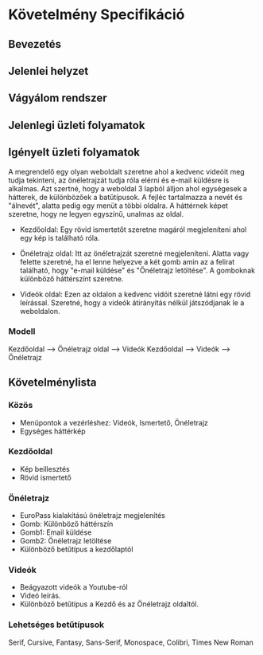 # Követelmény Specifikáció

## Bevezetés

## Jelenlei helyzet

## Vágyálom rendszer

## Jelenlegi üzleti folyamatok

## Igényelt üzleti folyamatok

A megrendelő egy olyan weboldalt szeretne ahol a kedvenc videóit meg tudja tekinteni, az önéletrajzát tudja róla elérni és e-mail küldésre is alkalmas. Azt szertné, hogy a weboldal 3 lapból álljon ahol egységesek a hátterek, de különbözőek a batűtípusok. A fejléc tartalmazza a nevét és "álnevét", alatta pedig egy menüt a többi oldalra.  A háttérnek képet szeretne, hogy ne legyen egyszínű, unalmas az oldal.

- Kezdőoldal: Egy rövid ismertetőt szeretne magáról megjeleníteni ahol egy kép is található róla.


- Önéletrajz oldal: Itt az önéletrajzát szeretné megjeleníteni. Alatta vagy felette szeretné, ha el lenne helyezve a két gomb amin az a felirat található, hogy "e-mail küldése" és "Önéletrajz letöltése". A gomboknak különböző háttérszínt szeretne.

- Videók oldal: Ezen az oldalon a kedvenc vidóit szeretné látni egy rövid leírással. Szeretné, hogy a videók átirányítás nélkül játszódjanak le a weboldalon. 

### Modell

Kezdőoldal  --> Önéletrajz oldal --> Videók
Kezdőoldal  --> Videók --> Önéletrajz

## Követelménylista
### Közös
- Menüpontok a vezérléshez: Videók, Ismertető, Önéletrajz
- Egységes háttérkép
### Kezdőoldal
- Kép beillesztés
- Rövid ismertető
### Önéletrajz
- EuroPass kialakítású önéletrajz megjelenítés
- Gomb: Különböző háttérszín
- Gomb1: Email küldése
- Gomb2: Önéletrajz letöltése
- Különböző betűtípus a kezdőlaptól
### Videók
- Beágyazott videók a Youtube-ról
- Videó leírás.
- Különböző betűtípus a Kezdő és az Önéletrajz oldaltól.

### Lehetséges betűtípusok
Serif, Cursive, Fantasy, Sans-Serif, Monospace, Colibri, Times New Roman